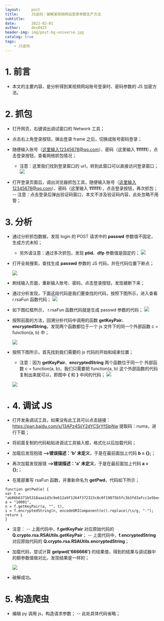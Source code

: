 ```yaml
---
layout:     post
title:      JS逆向：破解某视频网站登录参数生产方法
subtitle:   
date:       2022-02-01
author:     dex0423
header-img: img/post-bg-universe.jpg
catalog: true
tags:
    - JS逆向
---
```



# 1. 前言
- 本文的主要内容，是分析得到某视频网站账号登录时、密码参数的 JS 加密方法。

# 2. 抓包
- 打开网页，右键调出调试窗口的 Network 工具；
- 点击右上角登录按钮，弹出登录 frame 之后，切换成账号密码登录；
- 随便输入账号（这里输入12345678@qq.com）、密码（这里输入 **111111**），点击登录按钮，查看网络抓包情况；
  - 注意：这里我们找到登录窗口的 url，转到此窗口可以直接访问登录窗口；
    ![]({{site.baseurl}}/img-post/视频-1.png)

- 打开登录页面后，调出浏览器抓包工具，随便输入账号（这里输入12345678@qq.com）、密码（这里输入 **111111**），点击登录按钮，再次抓包；
  -- 注意：点击登录后弹出验证码窗口，本文不涉及验证码内容，此处忽略不用管；
# 3. 分析
- 通过分析抓包数据，发现 login 的 POST 请求中的 **passwd** 参数值不固定，生成方式未知；
  - 另外请注意：通过多次抓包，发现 **ptid**、**dfp** 参数值是固定的；
    ![]({{site.baseurl}}/img-post/视频-2.png)
  
- 打开全局搜索，查找生成 **passwd** 参数的 JS 代码，并在代码位置下断点；

  ![]({{site.baseurl}}/img-post/视频-3.png)
  
- 刷线输入页面，重新输入账号、密码，点击登录按钮，发现被断下来；
- 通过分析发现，下面这段代码是我们要查找的代码，按照下图所示，进入查看 r.rsaFun 函数代码；
  ![]({{site.baseurl}}/img-post/视频-4.png)

- 如下图红框所示， r.rsaFun 函数代码就是生成 passwd 参数的代码；
  ![]({{site.baseurl}}/img-post/视频-5.png)

- 按照前面的方法，回溯分析代码中调用的函数 **getKeyPair**、**encryptedString**，发现两个函数都位于一个 js 文件下的同一个外部函数 c = function(a, b) 中；

  ![]({{site.baseurl}}/img-post/视频-6.png)
  
- 按照下图所示，首先找到我们需要的 js 代码的开始和结束位置；
  - 注意：因为 **getKeyPair**、**encryptedString** 两个函数位于同一个 外部函数 c = function(a, b)，我们只需要把 function(a, b) 这个外部函数的代码复制出来就可以，即图中 **{** 和 **}** 中间的代码；
  ![]({{site.baseurl}}/img-post/视频-7.png)
    
  ![]({{site.baseurl}}/img-post/视频-8.png)

- # 4. 调试 JS
- 打开发条调试工具，如果没有此工具可以点击链接：https://pan.baidu.com/s/13APz4SiiY2dYCSrYfSlpNw 提取码：numa，进行下载；
- 将前面复制的代码粘贴进调试工具输入框，格式化以后加载代码；
- 加载后发现抱错 **-->错误描述：'b' 未定义**，于是在最前面加上代码 **b = {};**；
- 再次加载发现报错 **-->错误描述：'a' 未定义**，于是在最前面加上代码 **a = {};**；
- 在尾部重写 rsaFun 函数，并重新命名为 **getPwd**，代码如下所示；
```
function getPwd(e) {
var t = "ab86b6371b5318aaa1d3c9e612a9f1264f372323c8c0f19875b5fc3b3fd3afcc1e5bec527aa94bfa85bffc157e4245aebda05389a5357b75115ac94f074aefcd",
a = "10001",
n = f.getKeyPair(a, "", t),
i = f.encryptedString(n, encodeURIComponent(e)).replace(/\s/g, "-");
return i
}
```
- 注意：
  -- 上面代码中，**f.getKeyPair** 对应原始代码的 **Q.crypto.rsa.RSAUtils.getKeyPair**；
  -- 上面代码中，**f.encryptedString** 对应原始代码的 **Q.crypto.rsa.RSAUtils.encryptedString**；
- 加载代码，尝试计算 **getpwd('666666')** 的结果值，得到的结果与调试器中的额参数值做对比，发现结果是一样的；

  ![]({{site.baseurl}}/img-post/视频-9.png)
  
- 破解成功。

# 5. 构造爬虫
- 编辑 py 调用 js，构造请求参数；
  -- 此处具体代码省略；



